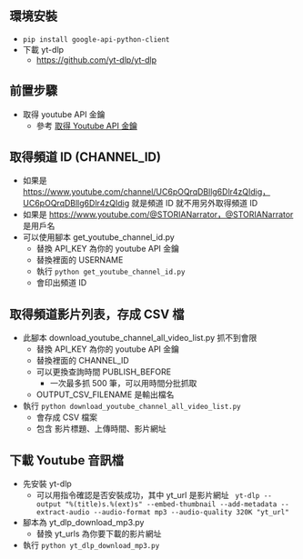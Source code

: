 ## 環境安裝
* ```pip install google-api-python-client```
* 下載 yt-dlp
	* https://github.com/yt-dlp/yt-dlp

## 前置步驟
* 取得 youtube API 金鑰
	* 參考 [取得 Youtube API 金鑰](https://youmu257.github.io/2024/08/15/20240815_get_youtube_api_key/)

## 取得頻道 ID (CHANNEL_ID)
* 如果是 https://www.youtube.com/channel/UC6pOQrqDBllg6Dlr4zQIdig，UC6pOQrqDBllg6Dlr4zQIdig 就是頻道 ID 就不用另外取得頻道 ID
* 如果是 https://www.youtube.com/@STORIANarrator，@STORIANarrator 是用戶名
* 可以使用腳本 get_youtube_channel_id.py
	* 替換 API_KEY 為你的 youtube API 金鑰
	* 替換裡面的 USERNAME
	* 執行 ```python get_youtube_channel_id.py```
	* 會印出頻道 ID

## 取得頻道影片列表，存成 CSV 檔
* 此腳本 download_youtube_channel_all_video_list.py 抓不到會限
	* 替換 API_KEY 為你的 youtube API 金鑰
	* 替換裡面的 CHANNEL_ID
	* 可以更換查詢時間 PUBLISH_BEFORE
		* 一次最多抓 500 筆，可以用時間分批抓取
	* OUTPUT_CSV_FILENAME 是輸出檔名
* 執行 ```python download_youtube_channel_all_video_list.py```
	* 會存成 CSV 檔案
	* 包含 影片標題、上傳時間、影片網址

## 下載 Youtube 音訊檔
* 先安裝 yt-dlp
	* 可以用指令確認是否安裝成功，其中 yt_url 是影片網址
	``` yt-dlp --output "%(title)s.%(ext)s" --embed-thumbnail --add-metadata --extract-audio --audio-format mp3 --audio-quality 320K "yt_url"```
* 腳本為 yt_dlp_download_mp3.py
	* 替換 yt_urls 為你要下載的影片網址
* 執行 ```python yt_dlp_download_mp3.py```